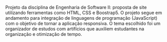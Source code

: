 Projeto da disciplina de Engenharia de Software II: proposta de site utilizando ferramentas como HTML, CSS e Boostrap5. O projeto segue em andamento para integração de linguagens de programação (JavaScript) com o objetivo de tornar a aplicação responsiva. O tema escolhido foi um organizador de estudos com artifícios que auxiliem estudantes na organização e otimização de tempo.
